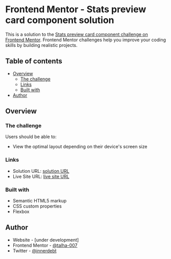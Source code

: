 # Frontend Mentor - Stats preview card component solution

This is a solution to the [Stats preview card component challenge on Frontend Mentor](https://www.frontendmentor.io/challenges/stats-preview-card-component-8JqbgoU62). Frontend Mentor challenges help you improve your coding skills by building realistic projects. 

## Table of contents

- [Overview](#overview)
  - [The challenge](#the-challenge)
  - [Links](#links)
  - [Built with](#built-with)
- [Author](#author)



## Overview

### The challenge

Users should be able to:

- View the optimal layout depending on their device's screen size


### Links

- Solution URL: [ solution URL ](https://github.com/talha-007/Stats-Preview-Card)
- Live Site URL: [live site URL ](https://talha-007.github.io/Stats-Preview-Card/)


### Built with

- Semantic HTML5 markup
- CSS custom properties
- Flexbox

## Author

- Website - [under development]
- Frontend Mentor - [@talha-007](https://www.frontendmentor.io/profile/talha-007)
- Twitter - [@innerdebt](https://www.twitter.com/innerdebt)



